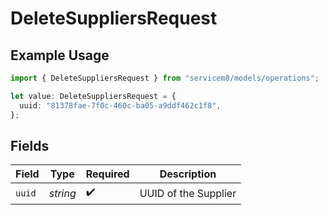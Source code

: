 # DeleteSuppliersRequest

## Example Usage

```typescript
import { DeleteSuppliersRequest } from "servicem8/models/operations";

let value: DeleteSuppliersRequest = {
  uuid: "81378fae-7f0c-460c-ba05-a9ddf462c1f8",
};
```

## Fields

| Field                | Type                 | Required             | Description          |
| -------------------- | -------------------- | -------------------- | -------------------- |
| `uuid`               | *string*             | :heavy_check_mark:   | UUID of the Supplier |